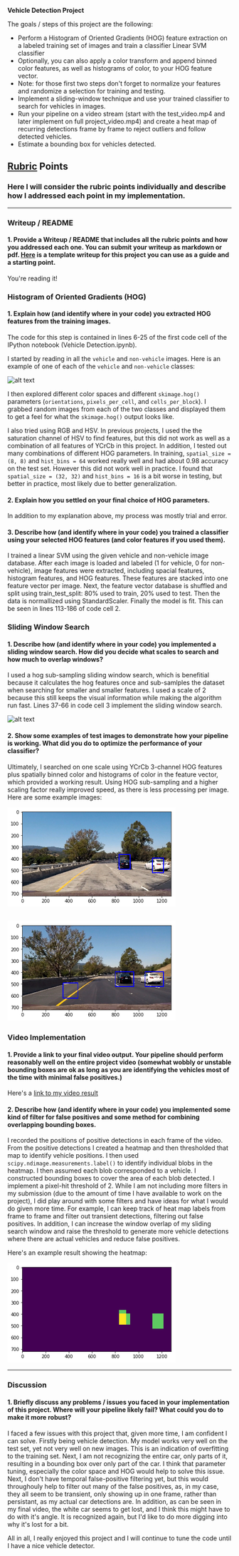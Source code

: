 **Vehicle Detection Project**

The goals / steps of this project are the following:

* Perform a Histogram of Oriented Gradients (HOG) feature extraction on a labeled training set of images and train a classifier Linear SVM classifier
* Optionally, you can also apply a color transform and append binned color features, as well as histograms of color, to your HOG feature vector. 
* Note: for those first two steps don't forget to normalize your features and randomize a selection for training and testing.
* Implement a sliding-window technique and use your trained classifier to search for vehicles in images.
* Run your pipeline on a video stream (start with the test_video.mp4 and later implement on full project_video.mp4) and create a heat map of recurring detections frame by frame to reject outliers and follow detected vehicles.
* Estimate a bounding box for vehicles detected.

[//]: # (Image References)
[image1]: ./examples/car_not_car.png
[image2]: ./examples/HOG_example.jpg
[image3]: ./examples/sliding_windows.jpg
[image4]: ./output_images/pipeline1.png
[image44]: ./output_images/pipeline2.png
[image5]: ./examples/bboxes_and_heat.png
[image6]: ./examples/labels_map.png
[image7]: ./examples/output_bboxes.png
[image8]: ./output_images/heatmap.png
[video1]: ./project_video.mp4

## [Rubric](https://review.udacity.com/#!/rubrics/513/view) Points
### Here I will consider the rubric points individually and describe how I addressed each point in my implementation.  

---
### Writeup / README

#### 1. Provide a Writeup / README that includes all the rubric points and how you addressed each one.  You can submit your writeup as markdown or pdf.  [Here](https://github.com/udacity/CarND-Vehicle-Detection/blob/master/writeup_template.md) is a template writeup for this project you can use as a guide and a starting point.  

You're reading it!

### Histogram of Oriented Gradients (HOG)

#### 1. Explain how (and identify where in your code) you extracted HOG features from the training images.

The code for this step is contained in lines 6-25 of the first code cell of the IPython notebook (Vehicle Detection.ipynb).  

I started by reading in all the `vehicle` and `non-vehicle` images.  Here is an example of one of each of the `vehicle` and `non-vehicle` classes:

![alt text][image1]

I then explored different color spaces and different `skimage.hog()` parameters (`orientations`, `pixels_per_cell`, and `cells_per_block`).  I grabbed random images from each of the two classes and displayed them to get a feel for what the `skimage.hog()` output looks like.

I also tried using RGB and HSV. In previous projects, I used the the saturation channel of HSV to find features, but this did not work as well as a combination of all features of YCrCb in this project. In addition, I tested out many combinations of different HOG parameters. In training, `spatial_size = (8, 8)` and `hist_bins = 64` worked really well and had about 0.98 accuracy on the test set. However this did not work well in practice. I found that `spatial_size = (32, 32)` and `hist_bins = 16` is a bit worse in testing, but better in practice, most likely due to better generalization.

#### 2. Explain how you settled on your final choice of HOG parameters.

In addition to my explanation above, my process was mostly trial and error.

#### 3. Describe how (and identify where in your code) you trained a classifier using your selected HOG features (and color features if you used them).

I trained a linear SVM using the given vehicle and non-vehicle image database. After each image is loaded and labeled (1 for vehicle, 0 for non-vehicle), image features were extracted, including spacial features, histogram features, and HOG features. These features are stacked into one feature vector per image. Next, the feature vector database is shuffled and split using train_test_split: 80% used to train, 20% used to test. Then the data is normallized using StandardScaler. Finally the model is fit. This can be seen in lines 113-186 of code cell 2.

### Sliding Window Search

#### 1. Describe how (and identify where in your code) you implemented a sliding window search.  How did you decide what scales to search and how much to overlap windows?

I used a hog sub-sampling sliding window search, which is benefitial because it calculates the hog features once and sub-samlples the dataset when searching for smaller and smaller features. I used a scale of 2 because this still keeps the visual information while making the algorithm run fast. Lines 37-66 in code cell 3 implement the sliding window search.

![alt text][image3]

#### 2. Show some examples of test images to demonstrate how your pipeline is working.  What did you do to optimize the performance of your classifier?

Ultimately, I searched on one scale using YCrCb 3-channel HOG features plus spatially binned color and histograms of color in the feature vector, which provided a working result. Using HOG sub-sampling and a higher scaling factor really improved speed, as there is less processing per image. Here are some example images:

![alt text][image4]

![alt text][image44]
---

### Video Implementation

#### 1. Provide a link to your final video output.  Your pipeline should perform reasonably well on the entire project video (somewhat wobbly or unstable bounding boxes are ok as long as you are identifying the vehicles most of the time with minimal false positives.)
Here's a [link to my video result](./project_video_cars.mp4)


#### 2. Describe how (and identify where in your code) you implemented some kind of filter for false positives and some method for combining overlapping bounding boxes.

I recorded the positions of positive detections in each frame of the video.  From the positive detections I created a heatmap and then thresholded that map to identify vehicle positions.  I then used `scipy.ndimage.measurements.label()` to identify individual blobs in the heatmap. I then assumed each blob corresponded to a vehicle.  I constructed bounding boxes to cover the area of each blob detected.  I implement a pixel-hit threshold of 2. While I am not including more filters in my submission (due to the amount of time I have available to work on the project), I did play around with some filters and have ideas for what I would do given more time. For example, I can keep track of heat map labels from frame to frame and filter out transient detections, filtering out false positives. In addition, I can increase the window overlap of my sliding search window and raise the threshold to generate more vehicle detections where there are actual vehicles and reduce false positives.

Here's an example result showing the heatmap:

![alt text][image8]

---

### Discussion

#### 1. Briefly discuss any problems / issues you faced in your implementation of this project.  Where will your pipeline likely fail?  What could you do to make it more robust?

I faced a few issues with this project that, given more time, I am confident I can solve. Firstly being vehicle detection. My model works very well on the test set, yet not very well on new images. This is an indication of overfitting to the training set. Next, I am not recognizing the entire car, only parts of it, resulting in a bounding box over only part of the car. I think that parameter tuning, especially the color space and HOG would help to solve this issue. Next, I don't have temporal false-positive filtering yet, but this would throughouly help to filter out many of the false positives, as, in my case, they all seem to be transient, only showing up in one frame, rather than persistant, as my actual car detections are. In addition, as can be seen in my final video, the white car seems to get lost, and I think this might have to do with it's angle. It is recognized again, but I'd like to do more digging into why it's lost for a bit.

All in all, I really enjoyed this project and I will continue to tune the code until I have a nice vehicle detector.

